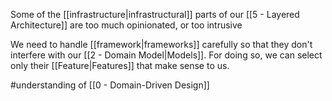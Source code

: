Some of the [[infrastructure|infrastructural]] parts of our [[5 - Layered Architecture]] are too much opinionated, or too intrusive

We need to handle [[framework|frameworks]] carefully so that they don't interfere with our [[2 - Domain Model|Models]]. For doing so, we can select only their [[Feature|Features]] that make sense to us.

#understanding  of [[0 - Domain-Driven Design]]